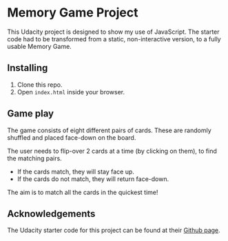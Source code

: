 # Memory Game Project

This Udacity project is designed to show my use of JavaScript.  The starter code had to be transformed from a static, non-interactive version, to a fully usable Memory Game.

## Installing

1. Clone this repo.
2. Open `index.html` inside your browser.

## Game play

The game consists of eight different pairs of cards.  These are randomly shuffled and placed face-down on the board.

The user needs to flip-over 2 cards at a time (by clicking on them), to find the matching pairs.

* If the cards match, they will stay face up.
* If the cards do not match, they will return face-down.

The aim is to match all the cards in the quickest time!

## Acknowledgements

The Udacity starter code for this project can be found at their [Github page](https://github.com/udacity/fend-project-memory-game).
